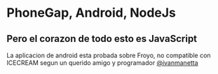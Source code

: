 <html>
<head>
	<title>Moviendo las bolas</title>
</head>
<body>
	<h1>PhoneGap, Android, NodeJs</h1>
	<h2>Pero el corazon de todo esto es JavaScript</h2>
	<p>La aplicacion de android esta probada sobre Froyo, no compatible con ICECREAM segun un querido amigo y programador <a href="http://twitter.com/ivanmanetta">@ivanmanetta</a></p>
</body>
</html>